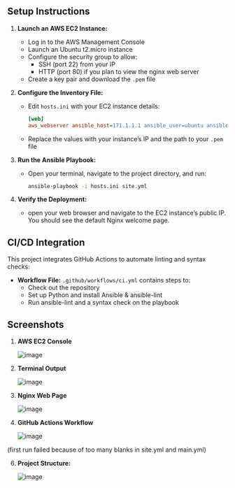 
## Setup Instructions

1. **Launch an AWS EC2 Instance:**
   - Log in to the AWS Management Console
   - Launch an Ubuntu t2.micro instance
   - Configure the security group to allow:
     - SSH (port 22) from your IP
     - HTTP (port 80) if you plan to view the nginx web server
   - Create a key pair and download the `.pem` file

2. **Configure the Inventory File:**
   - Edit `hosts.ini` with your EC2 instance details:
     ```ini
     [web]
     aws_webserver ansible_host=171.1.1.1 ansible_user=ubuntu ansible_ssh_private_key_file=key.pem
     ```
   - Replace the values with your instance’s IP and the path to your `.pem` file

3. **Run the Ansible Playbook:**
   - Open your terminal, navigate to the project directory, and run:
     ```bash
     ansible-playbook -i hosts.ini site.yml
     ```

4. **Verify the Deployment:**
   - open your web browser and navigate to the EC2 instance’s public IP. You should see the default Nginx welcome page.

## CI/CD Integration

This project integrates GitHub Actions to automate linting and syntax checks:

- **Workflow File:** `.github/workflows/ci.yml` contains steps to:
  - Check out the repository
  - Set up Python and install Ansible & ansible-lint
  - Run ansible-lint and a syntax check on the playbook
  

## Screenshots

1. **AWS EC2 Console**
   
   ![image](https://github.com/user-attachments/assets/aa1e118b-9483-4642-918a-bc124c6d2480)


3. **Terminal Output**
   
   ![image](https://github.com/user-attachments/assets/8d4dbb76-5d86-4eea-a9a3-ac50197048be)

   
4. **Nginx Web Page**
   
   ![image](https://github.com/user-attachments/assets/ba6b1cbc-8955-4b47-85bc-fd90a468a387)


5. **GitHub Actions Workflow**
   
   ![image](https://github.com/user-attachments/assets/12a38a4b-7e94-43e5-8ef3-7bdb5984c0dd)
   
(first run failed because of too many blanks in site.yml and main.yml)

  
6. **Project Structure:**
   
   ![image](https://github.com/user-attachments/assets/25ca9c63-22d8-4be0-b613-5f51e2b233ac)

